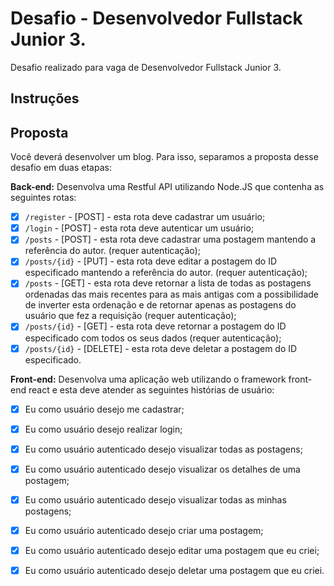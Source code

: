 # Desafio - Desenvolvedor Fullstack Junior 3.
Desafio realizado para vaga de Desenvolvedor Fullstack Junior 3.

## Instruções

## Proposta
Você deverá desenvolver um blog. Para isso, separamos a proposta desse desafio em duas etapas:

**Back-end:**
Desenvolva uma Restful API utilizando Node.JS que contenha as seguintes rotas:
- [X] `/register` - [POST] - esta rota deve cadastrar um usuário;
- [X] `/login` - [POST] - esta rota deve autenticar um usuário;
- [X] `/posts` - [POST] - esta rota deve cadastrar uma postagem mantendo a referência do autor. (requer autenticação);
- [X] `/posts/{id}` - [PUT] - esta rota deve editar a postagem do ID especificado mantendo a referência do autor. (requer autenticação);
- [X] `/posts` - [GET] - esta rota deve retornar a lista de todas as postagens ordenadas das mais recentes para as mais antigas com a possibilidade de inverter esta ordenação e de retornar apenas as postagens do usuário que fez a requisição (requer autenticação);
- [X] `/posts/{id}` - [GET] - esta rota deve retornar a postagem do ID especificado com todos os seus dados (requer autenticação);
- [X] `/posts/{id}` - [DELETE] - esta rota deve deletar a postagem do ID especificado.

**Front-end:**
Desenvolva uma aplicação web utilizando o framework front-end react e esta deve atender as seguintes histórias de usuário:
- [X] Eu como usuário desejo me cadastrar;
- [X] Eu como usuário desejo realizar login;
- [X] Eu como usuário autenticado desejo visualizar todas as postagens;
- [X] Eu como usuário autenticado desejo visualizar os detalhes de uma postagem;
- [X] Eu como usuário autenticado desejo visualizar todas as minhas postagens;
- [X] Eu como usuário autenticado desejo criar uma postagem;
- [X] Eu como usuário autenticado desejo editar uma postagem que eu criei;
- [X] Eu como usuário autenticado desejo deletar uma postagem que eu criei.

